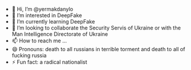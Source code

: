 - 👋 Hi, I’m @yermakdanylo
- 👀 I’m interested in DeepFake
- 🌱 I’m currently learning DeepFake
- 💞️ I’m looking to collaborate the Security Servis of Ukraine or with the Man Intelligence Directorate of Ukraine
- 📫 How to reach me ...
- 😄 Pronouns: death to all russians in terrible torment and death to all of fucking russia 
- ⚡ Fun fact: a radical nationalist

<!---
yermakdanylo/yermakdanylo is a ✨ special ✨ repository because its `README.md` (this file) appears on your GitHub profile.
You can click the Preview link to take a look at your changes.
--->
